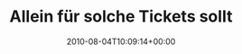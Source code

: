 ---
retweeted: false
source: <a href="http://termtter.org/" rel="nofollow">Termtter</a>
entities:
  hashtags: []
  symbols: []
  user_mentions:
  - name: Agavi Project
    screen_name: Agavi
    indices:
    - '37'
    - '43'
    id_str: '22428342'
    id: '22428342'
  urls: []
display_text_range:
- '0'
- '85'
favorite_count: '0'
id_str: '20293690783'
truncated: false
retweet_count: '0'
id: '20293690783'
created_at: Wed Aug 04 10:09:14 +0000 2010
favorited: false
full_text: 'Allein für solche Tickets sollte man [@Agavi](https://twitter.com/Agavi)
  lieben: http://trac.agavi.org/ticket/1008'
lang: de
tags:
- pesos:twitter
date: '2010-08-04T10:09:14+00:00'
src: https://twitter.com/bascht/status/20293690783
original_url: https://twitter.com/bascht/status/20293690783
type: twitter_tweet
text: 'Allein für solche Tickets sollte man [@Agavi](https://twitter.com/Agavi) lieben:
  http://trac.agavi.org/ticket/1008'
title: Allein für solche Tickets sollt

---